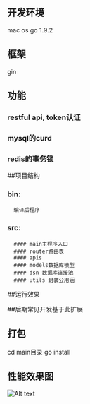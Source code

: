 ## 开发环境
   mac os
   go 1.9.2
## 框架
   gin

## 功能
  ### restful api, token认证
  ### mysql的curd
  ### redis的事务锁

##项目结构
  ### bin:
      编译后程序
  ### src:
      #### main主程序入口
      #### router路由表
      #### apis
      #### models数据库模型
      #### dsn 数据库连接池
      #### utils 封装公用涵

##运行效果


##后期常见开发基于此扩展

## 打包
   cd main目录
   go install

## 性能效果图
![Alt text](http://dl2.iteye.com/upload/attachment/0128/0163/92043143-03cc-32ac-b6ce-359e34181794.png)
